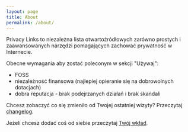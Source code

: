 ```yaml
---
layout: page
title: About
permalink: /about/
---
```


Privacy Links to niezależna lista otwartoźródłowych zarówno prostych i zaawansowanych narzędzi pomagających zachować prywatność w Internecie.

Obecne wymagania aby zostać poleconym w sekcji "Używaj":
- FOSS
- niezależność finansowa (najlepiej opieranie się na dobrowolnych dotacjach)
- dobra reputacja - brak podejrzanych działań i brak skandali

Chcesz zobaczyć co się zmieniło od Twojej ostatniej wizyty? Przeczytaj [changelog](changelog.md).

Jeżeli chcesz dodać coś od siebie przeczytaj [Twój wkład](sites/contribute.md).
